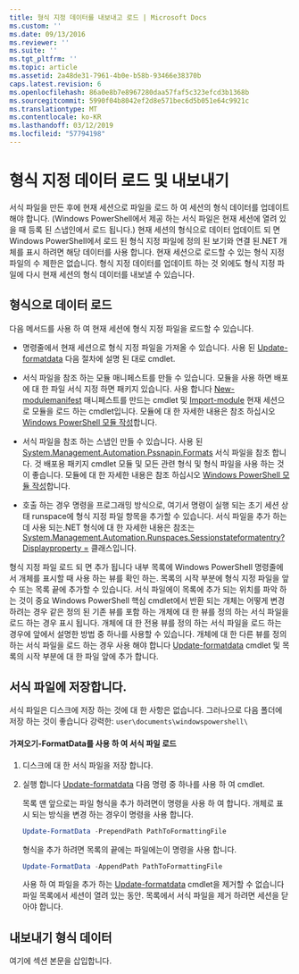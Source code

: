 ```yaml
---
title: 형식 지정 데이터를 내보내고 로드 | Microsoft Docs
ms.custom: ''
ms.date: 09/13/2016
ms.reviewer: ''
ms.suite: ''
ms.tgt_pltfrm: ''
ms.topic: article
ms.assetid: 2a48de31-7961-4b0e-b58b-93466e38370b
caps.latest.revision: 6
ms.openlocfilehash: 86a0e8b7e8967280daa57faf5c323efcd3b1368b
ms.sourcegitcommit: 5990f04b8042ef2d8e571bec6d5b051e64c9921c
ms.translationtype: MT
ms.contentlocale: ko-KR
ms.lasthandoff: 03/12/2019
ms.locfileid: "57794198"
---
```

# <a name="loading-and-exporting-formatting-data"></a>형식 지정 데이터 로드 및 내보내기

서식 파일을 만든 후에 현재 세션으로 파일을 로드 하 여 세션의 형식 데이터를 업데이트 해야 합니다. (Windows PowerShell에서 제공 하는 서식 파일은 현재 세션에 열려 있을 때 등록 된 스냅인에서 로드 됩니다.) 현재 세션의 형식으로 데이터 업데이트 되 면 Windows PowerShell에서 로드 된 형식 지정 파일에 정의 된 보기와 연결 된.NET 개체를 표시 하려면 해당 데이터를 사용 합니다. 현재 세션으로 로드할 수 있는 형식 지정 파일의 수 제한은 없습니다. 형식 지정 데이터를 업데이트 하는 것 외에도 형식 지정 파일에 다시 현재 세션의 형식 데이터를 내보낼 수 있습니다.

## <a name="loading-format-data"></a>형식으로 데이터 로드

다음 메서드를 사용 하 여 현재 세션에 형식 지정 파일을 로드할 수 있습니다.

- 명령줄에서 현재 세션으로 형식 지정 파일을 가져올 수 있습니다. 사용 된 [Update-formatdata](/powershell/module/Microsoft.PowerShell.Utility/Update-FormatData) 다음 절차에 설명 된 대로 cmdlet.

- 서식 파일을 참조 하는 모듈 매니페스트를 만들 수 있습니다. 모듈을 사용 하면 배포에 대 한 파일 서식 지정 하면 패키지 있습니다. 사용 합니다 [New-modulemanifest](/powershell/module/Microsoft.PowerShell.Core/New-ModuleManifest) 매니페스트를 만드는 cmdlet 및 [Import-module](/powershell/module/Microsoft.PowerShell.Core/Import-Module) 현재 세션으로 모듈을 로드 하는 cmdlet입니다. 모듈에 대 한 자세한 내용은 참조 하십시오 [Windows PowerShell 모듈 작성](../module/writing-a-windows-powershell-module.md)합니다.

- 서식 파일을 참조 하는 스냅인 만들 수 있습니다. 사용 된 [System.Management.Automation.Pssnapin.Formats](/dotnet/api/System.Management.Automation.PSSnapIn.Formats) 서식 파일을 참조 합니다. 것 배포용 패키지 cmdlet 모듈 및 모든 관련 형식 및 형식 파일을 사용 하는 것이 좋습니다. 모듈에 대 한 자세한 내용은 참조 하십시오 [Windows PowerShell 모듈 작성](../module/writing-a-windows-powershell-module.md)합니다.

- 호출 하는 경우 명령을 프로그래밍 방식으로, 여기서 명령이 실행 되는 초기 세션 상태 runspace에 형식 지정 파일 항목을 추가할 수 있습니다. 서식 파일을 추가 하는 데 사용 되는.NET 형식에 대 한 자세한 내용은 참조는 [System.Management.Automation.Runspaces.Sessionstateformatentry? Displayproperty =](/dotnet/api/System.Management.Automation.Runspaces.SessionStateFormatEntry) 클래스입니다.

형식 지정 파일 로드 되 면 추가 됩니다 내부 목록에 Windows PowerShell 명령줄에서 개체를 표시할 때 사용 하는 뷰를 확인 하는. 목록의 시작 부분에 형식 지정 파일을 앞 수 또는 목록 끝에 추가할 수 있습니다. 서식 파일에이 목록에 추가 되는 위치를 파악 하는 것이 중요 Windows PowerShell 핵심 cmdlet에서 반환 되는 개체는 어떻게 변경 하려는 경우 같은 정의 된 기존 뷰를 포함 하는 개체에 대 한 뷰를 정의 하는 서식 파일을 로드 하는 경우  표시 됩니다. 개체에 대 한 전용 뷰를 정의 하는 서식 파일을 로드 하는 경우에 앞에서 설명한 방법 중 하나를 사용할 수 있습니다.  개체에 대 한 다른 뷰를 정의 하는 서식 파일을 로드 하는 경우 사용 해야 합니다 [Update-formatdata](/powershell/module/Microsoft.PowerShell.Utility/Update-FormatData) cmdlet 및 목록의 시작 부분에 대 한 파일 앞에 추가 합니다.

## <a name="storing-your-formatting-file"></a>서식 파일에 저장합니다.

서식 파일은 디스크에 저장 하는 것에 대 한 사항은 없습니다. 그러나으로 다음 폴더에 저장 하는 것이 좋습니다 강력한: `user\documents\windowspowershell\`

#### <a name="loading-a-format-file-using-import-formatdata"></a>가져오기-FormatData를 사용 하 여 서식 파일 로드

1. 디스크에 대 한 서식 파일을 저장 합니다.

2. 실행 합니다 [Update-formatdata](/powershell/module/Microsoft.PowerShell.Utility/Update-FormatData) 다음 명령 중 하나를 사용 하 여 cmdlet.

   목록 맨 앞으로는 파일 형식을 추가 하려면이 명령을 사용 하 여 합니다. 개체로 표시 되는 방식을 변경 하는 경우이 명령을 사용 합니다.

   ```powershell
   Update-FormatData -PrependPath PathToFormattingFile
   ```

   형식을 추가 하려면 목록의 끝에는 파일에는이 명령을 사용 합니다.

   ```powershell
   Update-FormatData -AppendPath PathToFormattingFile
   ```

   사용 하 여 파일을 추가 하는 [Update-formatdata](/powershell/module/Microsoft.PowerShell.Utility/Update-FormatData) cmdlet을 제거할 수 없습니다 파일 목록에서 세션이 열려 있는 동안. 목록에서 서식 파일을 제거 하려면 세션을 닫아야 합니다.

## <a name="exporting-format-data"></a>내보내기 형식 데이터

여기에 섹션 본문을 삽입합니다.
